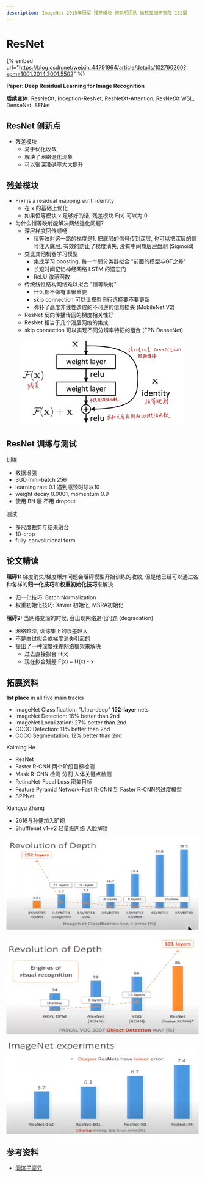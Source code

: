 ```yaml
---
description: ImageNet 2015年冠军 残差模块 何凯明团队 微软亚洲研究院 152层
---
```


# ResNet

{% embed url="https://blog.csdn.net/weixin_44791964/article/details/102790260?spm=1001.2014.3001.5502" %}

**Paper: Deep Residual Learning for Image Recognition**

**后续变体:** ResNetXt, Inception-ResNet, ResNetXt-Attention, ResNetXt WSL, DenseNet, SENet

## ResNet 创新点

* 残差模块
  * 易于优化收敛
  * 解决了网络退化现象
  * 可以很深准确率大大提升

## 残差模块

* F(x) is a residual mapping w.r.t. identity
  * 在 x 的基础上优化
  * 如果恒等模块 x 足够好的话, 残差模块 F(x) 可以为 0
* 为什么恒等映射能解决网络退化问题?
  * 深层梯度回传顺畅
    * 恒等映射这一路的梯度是1, 把底层的信号传到深层, 也可以把深层的信号注入底层, 有效的防止了梯度消失, 没有中间商层层盘剥 (Sigmoid)
  * 类比其他机器学习模型
    * 集成学习 boosting, 每一个弱分类器拟合 "前面的模型与GT之差"
    * 长短时间记忆神经网络 LSTM 的遗忘门
    * ReLU 激活函数
  * 传统线性结构网络难以拟合 "恒等映射"
    * 什么都不做有事很重要
    * skip connection 可以让模型自行选择要不要更新
    * 弥补了高度非线性造成的不可逆的信息损失 (MobileNet V2)
  * ResNet 反向传播传回的梯度相关性好
  * ResNet 相当于几个浅层网络的集成
  * skip connection 可以实现不同分辨率特征的组合 (FPN DenseNet)

<figure><img src="../../.gitbook/assets/image (3) (1) (1).png" alt=""><figcaption></figcaption></figure>

## ResNet 训练与测试

训练

* 数据增强
* SGD mini-batch 256
* learning rate 0.1 遇到瓶颈时除以10&#x20;
* weight decay 0.0001, momentum 0.9
* 使用 BN 层 不用 dropout

测试

* 多尺度裁剪与结果融合
* 10-crop
* fully-convolutional form

## 论文精读

**阻碍1:** 梯度消失/梯度爆炸问题会阻碍模型开始训练的收敛, 但是他已经可以通过各种各样的**归一化技巧**和**权重初始化技巧**来解决

* 归一化技巧: Batch Normalization
* 权重初始化技巧: Xavier 初始化, MSRA初始化

**阻碍2:** 当网络变深的时候, 会出现网络退化问题 (degradation)

* 网络越深, 训练集上的误差越大
* 不是由过拟合或梯度消失引起的
* 提出了一种深度残差网络框架来解决
  * 过去直接拟合 H(x)
  * 现在拟合残差 F(x) = H(x) - x



## **拓展资料**

**1st place** in all five main tracks

* ImageNet Classification: "Ultra-deep" **152-layer** nets
* ImageNet Detection: 16% better than 2nd
* ImageNet Localization: 27% better than 2nd
* COCO Detection: 11% better than 2nd
* COCO Segmentation: 12% better than 2nd

Kaiming He

* ResNet
* Faster R-CNN 两个阶段目标检测
* Mask R-CNN 检测 分割 人体关键点检测
* RetinaNet-Focal Loss 密集目标
* Feature Pyramid Network-Fast R-CNN 到 Faster R-CNN的过度模型
* SPPNet

Xiangyu Zhang

* 2016与孙健加入旷视
* Shufflenet v1-v2 轻量级网络 人脸解锁

![](<../../.gitbook/assets/image (1) (1) (1) (1) (1).png>)

![](<../../.gitbook/assets/image (1) (1) (1) (1) (1) (1).png>)

![](<../../.gitbook/assets/image (2) (1) (1).png>)

## 参考资料

* [同济子豪兄](https://www.bilibili.com/video/BV1vb4y1k7BV/?p=4\&spm\_id\_from=pageDriver\&vd\_source=4afb0374462e2a6a5fe3309f3b19500d)
